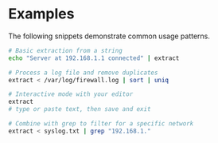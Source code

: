 # Examples

The following snippets demonstrate common usage patterns.

```bash
# Basic extraction from a string
echo "Server at 192.168.1.1 connected" | extract
```

```bash
# Process a log file and remove duplicates
extract < /var/log/firewall.log | sort | uniq
```

```bash
# Interactive mode with your editor
extract
# type or paste text, then save and exit
```

```bash
# Combine with grep to filter for a specific network
extract < syslog.txt | grep "192.168.1."
```
